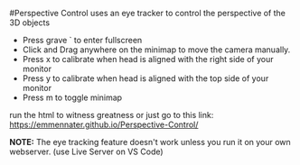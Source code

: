#Perspective Control
uses an eye tracker to control the perspective
of the 3D objects

- Press grave ` to enter fullscreen
- Click and Drag anywhere on the minimap
  to move the camera manually.
- Press x to calibrate when head is aligned
  with the right side of your monitor
- Press y to calibrate when head is aligned
  with the top side of your monitor
- Press m to toggle minimap

run the html to witness greatness or just go to this link:
https://emmennater.github.io/Perspective-Control/

<b>NOTE:</b>
  The eye tracking feature doesn't work unless
  you run it on your own webserver.
  (use Live Server on VS Code)